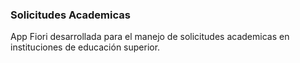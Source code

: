 ### Solicitudes Academicas

App Fiori desarrollada para el manejo de solicitudes academicas en instituciones de educación superior.